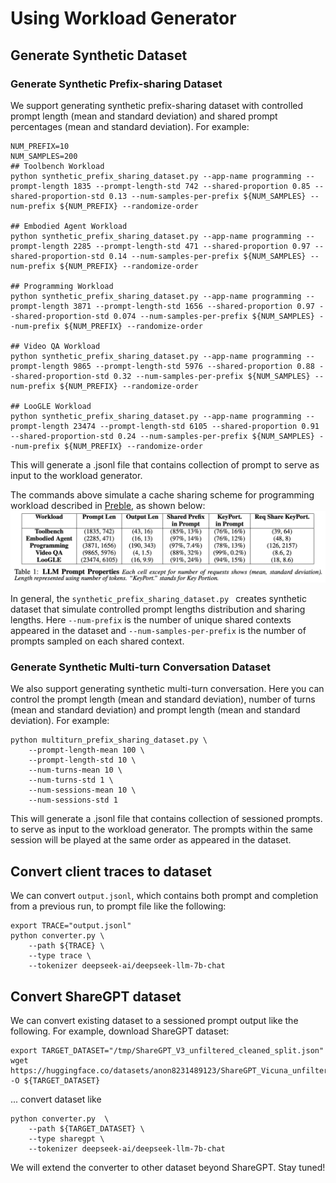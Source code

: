 # Using Workload Generator


## Generate Synthetic Dataset 
### Generate Synthetic Prefix-sharing Dataset

We support generating synthetic prefix-sharing dataset with controlled prompt length (mean and standard deviation) and shared prompt percentages (mean and standard deviation). For example:

```shell
NUM_PREFIX=10
NUM_SAMPLES=200
## Toolbench Workload
python synthetic_prefix_sharing_dataset.py --app-name programming --prompt-length 1835 --prompt-length-std 742 --shared-proportion 0.85 --shared-proportion-std 0.13 --num-samples-per-prefix ${NUM_SAMPLES} --num-prefix ${NUM_PREFIX} --randomize-order

## Embodied Agent Workload
python synthetic_prefix_sharing_dataset.py --app-name programming --prompt-length 2285 --prompt-length-std 471 --shared-proportion 0.97 --shared-proportion-std 0.14 --num-samples-per-prefix ${NUM_SAMPLES} --num-prefix ${NUM_PREFIX} --randomize-order

## Programming Workload
python synthetic_prefix_sharing_dataset.py --app-name programming --prompt-length 3871 --prompt-length-std 1656 --shared-proportion 0.97 --shared-proportion-std 0.074 --num-samples-per-prefix ${NUM_SAMPLES} --num-prefix ${NUM_PREFIX} --randomize-order

## Video QA Workload
python synthetic_prefix_sharing_dataset.py --app-name programming --prompt-length 9865 --prompt-length-std 5976 --shared-proportion 0.88 --shared-proportion-std 0.32 --num-samples-per-prefix ${NUM_SAMPLES} --num-prefix ${NUM_PREFIX} --randomize-order

## LooGLE Workload
python synthetic_prefix_sharing_dataset.py --app-name programming --prompt-length 23474 --prompt-length-std 6105 --shared-proportion 0.91 --shared-proportion-std 0.24 --num-samples-per-prefix ${NUM_SAMPLES} --num-prefix ${NUM_PREFIX} --randomize-order
```

This will generate a .jsonl file that contains collection of prompt to serve as input to the workload generator. 

The commands above simulate a cache sharing scheme for programming workload described in [Preble](https://arxiv.org/pdf/2407.00023), as shown below:
![image](dataset-examples.png)

In general, the ```synthetic_prefix_sharing_dataset.py ``` creates synthetic dataset that simulate controlled prompt lengths distribution and sharing lengths. Here ```--num-prefix``` is the number of unique shared contexts appeared in the dataset and ```--num-samples-per-prefix``` is the number of prompts sampled on each shared context. 


### Generate Synthetic Multi-turn Conversation Dataset
We also support generating synthetic multi-turn conversation. Here you can control the prompt length (mean and standard deviation), number of turns (mean and standard deviation) and prompt length (mean and standard deviation). For example:

```shell
python multiturn_prefix_sharing_dataset.py \
    --prompt-length-mean 100 \
    --prompt-length-std 10 \
    --num-turns-mean 10 \
    --num-turns-std 1 \
    --num-sessions-mean 10 \
    --num-sessions-std 1
```
This will generate a .jsonl file that contains collection of sessioned prompts. to serve as input to the workload generator. The prompts within the same session will be played at the same order as appeared in the dataset. 


## Convert client traces to dataset

We can convert ```output.jsonl```, which contains both prompt and completion from a previous run, to prompt file like the following:
```shell
export TRACE="output.jsonl"
python converter.py \
    --path ${TRACE} \
    --type trace \
    --tokenizer deepseek-ai/deepseek-llm-7b-chat
```


## Convert ShareGPT dataset

We can convert existing dataset to a sessioned prompt output like the following. For example, download ShareGPT dataset:

```shell
export TARGET_DATASET="/tmp/ShareGPT_V3_unfiltered_cleaned_split.json"
wget https://huggingface.co/datasets/anon8231489123/ShareGPT_Vicuna_unfiltered/resolve/main/ShareGPT_V3_unfiltered_cleaned_split.json -O ${TARGET_DATASET}
```

... convert dataset like 

```shell
python converter.py  \
    --path ${TARGET_DATASET} \
    --type sharegpt \
    --tokenizer deepseek-ai/deepseek-llm-7b-chat
```
We will extend the converter to other dataset beyond ShareGPT. Stay tuned!
